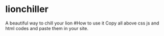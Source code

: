 # lionchiller
A beautiful way to chill your lion
#How to use it
Copy all above css js and html codes and paste them in your site.
